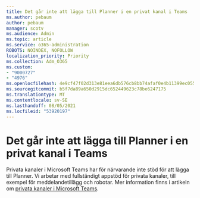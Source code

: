 ```yaml
---
title: Det går inte att lägga till Planner i en privat kanal i Teams
ms.author: pebaum
author: pebaum
manager: scotv
ms.audience: Admin
ms.topic: article
ms.service: o365-administration
ROBOTS: NOINDEX, NOFOLLOW
localization_priority: Priority
ms.collection: Adm_O365
ms.custom:
- "9000727"
- "4976"
ms.openlocfilehash: 4e9cf47f02d313e81eea6db576cb8bb74afaf0e4b11399ec0557bd771709491a
ms.sourcegitcommit: b5f7da89a650d2915dc652449623c78be6247175
ms.translationtype: MT
ms.contentlocale: sv-SE
ms.lasthandoff: 08/05/2021
ms.locfileid: "53920197"
---
```

# <a name="unable-to-add-planner-to-a-teams-private-channel"></a>Det går inte att lägga till Planner i en privat kanal i Teams

Privata kanaler i Microsoft Teams har för närvarande inte stöd för att lägga till Planner.  Vi arbetar med fullständigt appstöd för privata kanaler, till exempel för meddelandetillägg och robotar. Mer information finns i artikeln om [privata kanaler i Microsoft Teams](https://docs.microsoft.com/microsoftteams/private-channels#what-you-need-to-know-about-private-channels).
